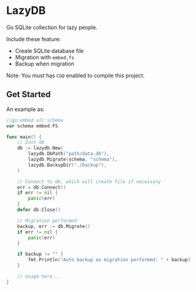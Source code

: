 # LazyDB
Go SQLite collection for lazy people.

Include these feature:
- Create SQLite database file
- Migration with `embed.fs`
- Backup when migration

Note: You must has `CGO` enabled to compile this project.

## Get Started

An example as:

```go
//go:embed all:schema
var schema embed.FS

func main() {
    // Init db
    db := lazydb.New(
        lazydb.DbPath("path/data.db"),
	    lazydb.Migrate(schema, "schema"),
	    lazydb.BackupDir("./backup"),
    )

    // Connect to db, which will create file if necessary
	err = db.Connect()
	if err != nil {
		panic(err)
	}
	defer db.Close()

	// Migration performed
	backup, err := db.Migrate()
	if err != nil {
		panic(err)
	}

	if backup != "" {
		fmt.Println("Auto backup as migration performed: " + backup)
	}

    // Usage here...
}
```